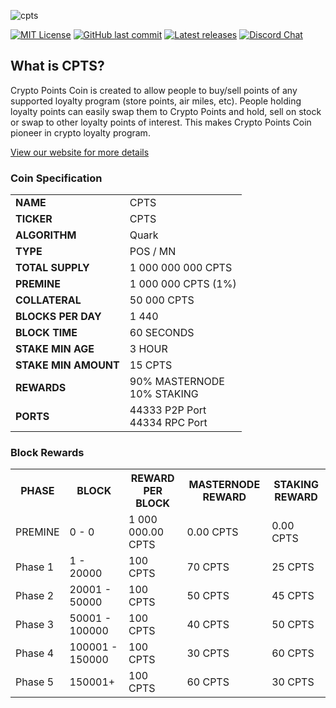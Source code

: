 ![cpts](https://github.com/CPTSCoin/wallet)

[![MIT License](https://img.shields.io/apm/l/atomic-design-ui.svg?&color=success)](https://github.com/Test-Coin/TestCoin/blob/master/LICENSE)
[![GitHub last commit](https://img.shields.io/github/last-commit/google/skia.svg?style=flat&logo=Github&color=informational)]()
[![Latest releases](https://img.shields.io/badge/Download-latest%20wallet%20release-green.svg?style=flat&logo=Skyliner&color=important)](https://github.com/CPTSCoin/wallet)
[![Discord Chat](https://img.shields.io/discord/473618220524240928.svg?style=flat&logo=Discord)](https://crypto-points.io/contact/discord)  

<h2>What is CPTS?</h2>
<p>Crypto Points Coin is created to allow people to buy/sell points of any supported loyalty program (store points, air miles, etc). People holding loyalty points can easily swap them to Crypto Points and hold, sell on stock or swap to other loyalty points of interest. This makes Crypto Points Coin pioneer in crypto loyalty program.</p>
<a href="https://crypto-points.io" title="CPTS Website" target="_blank">View our website for more details</a>

<h3>Coin Specification</h3>
<table>
<tbody>
<tr><td><strong>NAME</strong></td><td>CPTS</td></tr>
<tr><td><strong>TICKER</strong></td><td>CPTS</td></tr>
<tr><td><strong>ALGORITHM</strong></td><td>Quark</td></tr>
<tr><td><strong>TYPE</strong></td><td>POS / MN</td></tr>
<tr><td><strong>TOTAL SUPPLY</strong></td><td>1 000 000 000 CPTS</td></tr>
<tr><td><strong>PREMINE</strong></td><td>1 000 000 CPTS (1%)</td></tr>
<tr><td><strong>COLLATERAL</strong></td><td>50 000 CPTS</td></tr>
<tr><td><strong>BLOCKS PER DAY</strong></td><td>1 440</td></tr>
<tr><td><strong>BLOCK TIME</strong></td><td>60 SECONDS</td></tr>
<tr><td><strong>STAKE MIN AGE</strong></td><td>3 HOUR</td></tr>
<tr><td><strong>STAKE MIN AMOUNT</strong></td><td>15 CPTS</td></tr>
<tr><td><strong>REWARDS</strong></td><td>90% MASTERNODE<br>10% STAKING</td></tr>
<tr><td><strong>PORTS</strong></td><td>44333 P2P Port<br>44334 RPC Port</td></tr>
</tbody>
</table>

<h3>Block Rewards</h3>
<table>
<tbody>
<tr><th>PHASE</th><th>BLOCK</th><th>REWARD PER BLOCK</th><th>MASTERNODE REWARD</th><th>STAKING REWARD</th></tr>
<tr>
<td>PREMINE</td>
<td>0 - 0</td>
<td>1 000 000.00 CPTS</td>
<td>0.00 CPTS</td>
<td>0.00 CPTS</td>
</tr><tr>
<td>Phase 1</td>
<td>1 - 20000</td>
<td>100 CPTS</td>
<td>70 CPTS</td>
<td>25 CPTS</td>
</tr><tr>
<td>Phase 2</td>
<td>20001 - 50000</td>
<td>100 CPTS</td>
<td>50 CPTS</td>
<td>45 CPTS</td>
</tr><tr>
<td>Phase 3</td>
<td>50001 - 100000</td>
<td>100 CPTS</td>
<td>40 CPTS</td>
<td>50 CPTS</td>
</tr><tr>
<td>Phase 4</td>
<td>100001 - 150000</td>
<td>100 CPTS</td>
<td>30 CPTS</td>
<td>60 CPTS</td>
</tr><tr>
<td>Phase 5</td>
<td>150001+</td>
<td>100 CPTS</td>
<td>60 CPTS</td>
<td>30 CPTS</td>
</tr></tbody></table>
